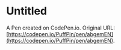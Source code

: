 # Untitled

A Pen created on CodePen.io. Original URL: [https://codepen.io/PuffPin/pen/abgemEN](https://codepen.io/PuffPin/pen/abgemEN).

